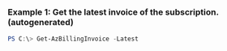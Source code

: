 ### Example 1: Get the latest invoice of the subscription. (autogenerated)
```powershell
PS C:\> Get-AzBillingInvoice -Latest 
```

